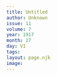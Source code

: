 ```yaml
---
title: Untitled
author: Unknown
issue: 11
volume: 7
year: 1917
month: 27
day: VI
tags:
layout: page.njk
image:
---
```





